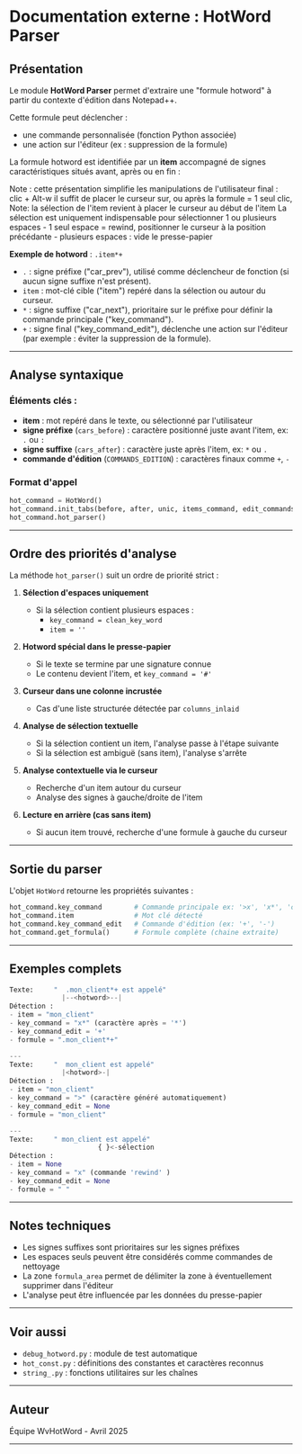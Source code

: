 # Documentation externe : HotWord Parser

## Présentation
Le module **HotWord Parser** permet d'extraire une "formule hotword" à partir du contexte d'édition dans Notepad++.

Cette formule peut déclencher :
- une commande personnalisée (fonction Python associée)
- une action sur l'éditeur (ex : suppression de la formule)

La formule hotword est identifiée par un **item** accompagné de signes caractéristiques situés avant, après ou en fin :

Note : cette présentation simplifie les manipulations de l'utilisateur final : clic + Alt-w
	il suffit de placer le curseur sur, ou après la formule = 1 seul clic, 
    Note: la sélection de l'item revient à placer le curseur au début de l'item
	La sélection est uniquement indispensable pour sélectionner 1 ou plusieurs espaces
	- 1 seul espace = rewind, positionner le curseur à la position précédante
    - plusieurs espaces : vide le presse-papier

**Exemple de hotword** : `.item*+`
- `.` : signe préfixe ("car_prev"), utilisé comme déclencheur de fonction (si aucun signe suffixe n'est présent).
- `item` : mot-clé cible ("item") repéré dans la sélection ou autour du curseur.
- `*` : signe suffixe ("car_next"), prioritaire sur le préfixe pour définir la commande principale ("key_command").
- `+` : signe final ("key_command_edit"), déclenche une action sur l'éditeur (par exemple : éviter la suppression de la formule).

---

## Analyse syntaxique

### Éléments clés :
- **item** : mot repéré dans le texte, ou sélectionné par l'utilisateur
- **signe préfixe** (`cars_before`) : caractère positionné juste avant l'item, ex: `.` ou `:`
- **signe suffixe** (`cars_after`) : caractère juste après l'item, ex: `*` ou `.`
- **commande d'édition** (`COMMANDS_EDITION`) : caractères finaux comme `+`, `-`

### Format d'appel
```python
hot_command = HotWord()
hot_command.init_tabs(before, after, unic, items_command, edit_commands)
hot_command.hot_parser()
```

---

## Ordre des priorités d'analyse
La méthode `hot_parser()` suit un ordre de priorité strict :

1. **Sélection d'espaces uniquement**
   - Si la sélection contient plusieurs espaces :
     - `key_command = clean_key_word`
     - `item = ''`

2. **Hotword spécial dans le presse-papier**
   - Si le texte se termine par une signature connue
   - Le contenu devient l'item, et `key_command = '#'`

3. **Curseur dans une colonne incrustée**
   - Cas d'une liste structurée détectée par `columns_inlaid`

4. **Analyse de sélection textuelle**
   - Si la sélection contient un item, l'analyse passe à l'étape suivante
   - Si la sélection est ambiguë (sans item), l'analyse s'arrête

5. **Analyse contextuelle via le curseur**
   - Recherche d'un item autour du curseur
   - Analyse des signes à gauche/droite de l'item

6. **Lecture en arrière (cas sans item)**
   - Si aucun item trouvé, recherche d'une formule à gauche du curseur

---

## Sortie du parser

L'objet `HotWord` retourne les propriétés suivantes :

```python
hot_command.key_command        # Commande principale ex: '>x', 'x*', 'clean_key_word'
hot_command.item               # Mot clé détecté
hot_command.key_command_edit   # Commande d'édition (ex: '+', '-')
hot_command.get_formula()      # Formule complète (chaine extraite)
```

---

## Exemples complets
```python
Texte:     "  .mon_client*+ est appelé"
             |--<hotword>--|
Détection :
- item = "mon_client"
- key_command = "x*" (caractère après = '*')
- key_command_edit = '+'
- formule = ".mon_client*+"

---
Texte:     "  mon_client est appelé"
             |<hotword>-|
Détection :
- item = "mon_client"
- key_command = ">" (caractère généré automatiquement)
- key_command_edit = None
- formule = "mon_client"

---
Texte:     " mon_client est appelé"
                      { }<-sélection
Détection :
- item = None
- key_command = "x" (commande 'rewind' )
- key_command_edit = None
- formule = " "
```

---

## Notes techniques
- Les signes suffixes sont prioritaires sur les signes préfixes
- Les espaces seuls peuvent être considérés comme commandes de nettoyage
- La zone `formula_area` permet de délimiter la zone à éventuellement supprimer dans l'éditeur
- L'analyse peut être influencée par les données du presse-papier

---

## Voir aussi
- `debug_hotword.py` : module de test automatique
- `hot_const.py` : définitions des constantes et caractères reconnus
- `string_.py` : fonctions utilitaires sur les chaînes

---

## Auteur
Équipe WvHotWord - Avril 2025

---